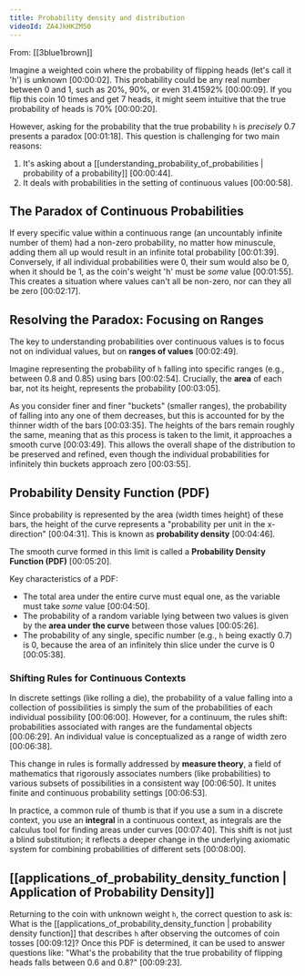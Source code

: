 ```yaml
---
title: Probability density and distribution
videoId: ZA4JkHKZM50
---
```


From: [[3blue1brown]] <br/> 

Imagine a weighted coin where the probability of flipping heads (let's call it 'h') is unknown <a class="yt-timestamp" data-t="00:00:02">[00:00:02]</a>. This probability could be any real number between 0 and 1, such as 20%, 90%, or even 31.41592% <a class="yt-timestamp" data-t="00:00:09">[00:00:09]</a>. If you flip this coin 10 times and get 7 heads, it might seem intuitive that the true probability of heads is 70% <a class="yt-timestamp" data-t="00:00:20">[00:00:20]</a>.

However, asking for the probability that the true probability `h` is *precisely* 0.7 presents a paradox <a class="yt-timestamp" data-t="00:01:18">[00:01:18]</a>. This question is challenging for two main reasons:
1.  It's asking about a [[understanding_probability_of_probabilities | probability of a probability]] <a class="yt-timestamp" data-t="00:00:44">[00:00:44]</a>.
2.  It deals with probabilities in the setting of continuous values <a class="yt-timestamp" data-t="00:00:58">[00:00:58]</a>.

## The Paradox of Continuous Probabilities

If every specific value within a continuous range (an uncountably infinite number of them) had a non-zero probability, no matter how minuscule, adding them all up would result in an infinite total probability <a class="yt-timestamp" data-t="00:01:39">[00:01:39]</a>. Conversely, if all individual probabilities were 0, their sum would also be 0, when it should be 1, as the coin's weight 'h' must be *some* value <a class="yt-timestamp" data-t="00:01:55">[00:01:55]</a>. This creates a situation where values can't all be non-zero, nor can they all be zero <a class="yt-timestamp" data-t="00:02:17">[00:02:17]</a>.

## Resolving the Paradox: Focusing on Ranges

The key to understanding probabilities over continuous values is to focus not on individual values, but on **ranges of values** <a class="yt-timestamp" data-t="00:02:49">[00:02:49]</a>.

Imagine representing the probability of `h` falling into specific ranges (e.g., between 0.8 and 0.85) using bars <a class="yt-timestamp" data-t="00:02:54">[00:02:54]</a>. Crucially, the **area** of each bar, not its height, represents the probability <a class="yt-timestamp" data-t="00:03:05">[00:03:05]</a>.

As you consider finer and finer "buckets" (smaller ranges), the probability of falling into any one of them decreases, but this is accounted for by the thinner width of the bars <a class="yt-timestamp" data-t="00:03:35">[00:03:35]</a>. The heights of the bars remain roughly the same, meaning that as this process is taken to the limit, it approaches a smooth curve <a class="yt-timestamp" data-t="00:03:49">[00:03:49]</a>. This allows the overall shape of the distribution to be preserved and refined, even though the individual probabilities for infinitely thin buckets approach zero <a class="yt-timestamp" data-t="00:03:55">[00:03:55]</a>.

## Probability Density Function (PDF)

Since probability is represented by the area (width times height) of these bars, the height of the curve represents a "probability per unit in the x-direction" <a class="yt-timestamp" data-t="00:04:31">[00:04:31]</a>. This is known as **probability density** <a class="yt-timestamp" data-t="00:04:46">[00:04:46]</a>.

The smooth curve formed in this limit is called a **Probability Density Function (PDF)** <a class="yt-timestamp" data-t="00:05:20">[00:05:20]</a>.

Key characteristics of a PDF:
*   The total area under the entire curve must equal one, as the variable must take *some* value <a class="yt-timestamp" data-t="00:04:50">[00:04:50]</a>.
*   The probability of a random variable lying between two values is given by the **area under the curve** between those values <a class="yt-timestamp" data-t="00:05:26">[00:05:26]</a>.
*   The probability of any single, specific number (e.g., `h` being exactly 0.7) is 0, because the area of an infinitely thin slice under the curve is 0 <a class="yt-timestamp" data-t="00:05:38">[00:05:38]</a>.

### Shifting Rules for Continuous Contexts

In discrete settings (like rolling a die), the probability of a value falling into a collection of possibilities is simply the sum of the probabilities of each individual possibility <a class="yt-timestamp" data-t="00:06:00">[00:06:00]</a>. However, for a continuum, the rules shift: probabilities associated with ranges are the fundamental objects <a class="yt-timestamp" data-t="00:06:29">[00:06:29]</a>. An individual value is conceptualized as a range of width zero <a class="yt-timestamp" data-t="00:06:38">[00:06:38]</a>.

This change in rules is formally addressed by **measure theory**, a field of mathematics that rigorously associates numbers (like probabilities) to various subsets of possibilities in a consistent way <a class="yt-timestamp" data-t="00:06:50">[00:06:50]</a>. It unites finite and continuous probability settings <a class="yt-timestamp" data-t="00:06:53">[00:06:53]</a>.

In practice, a common rule of thumb is that if you use a sum in a discrete context, you use an **integral** in a continuous context, as integrals are the calculus tool for finding areas under curves <a class="yt-timestamp" data-t="00:07:40">[00:07:40]</a>. This shift is not just a blind substitution; it reflects a deeper change in the underlying axiomatic system for combining probabilities of different sets <a class="yt-timestamp" data-t="00:08:00">[00:08:00]</a>.

## [[applications_of_probability_density_function | Application of Probability Density]]

Returning to the coin with unknown weight `h`, the correct question to ask is: What is the [[applications_of_probability_density_function | probability density function]] that describes `h` after observing the outcomes of coin tosses <a class="yt-timestamp" data-t="00:09:12">[00:09:12]</a>? Once this PDF is determined, it can be used to answer questions like: "What's the probability that the true probability of flipping heads falls between 0.6 and 0.8?" <a class="yt-timestamp" data-t="00:09:23">[00:09:23]</a>.